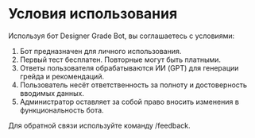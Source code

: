 
# Условия использования

Используя бот Designer Grade Bot, вы соглашаетесь с условиями:

1. Бот предназначен для личного использования.
2. Первый тест бесплатен. Повторные могут быть платными.
3. Ответы пользователя обрабатываются ИИ (GPT) для генерации грейда и рекомендаций.
4. Пользователь несёт ответственность за полноту и достоверность вводимых данных.
5. Администратор оставляет за собой право вносить изменения в функциональность бота.

Для обратной связи используйте команду /feedback.
